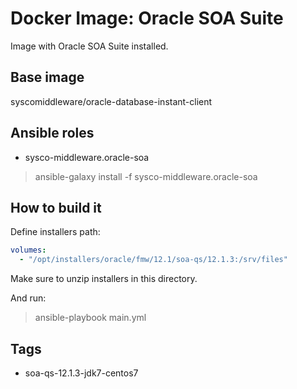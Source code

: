 # Docker Image: Oracle SOA Suite

Image with Oracle SOA Suite installed.

## Base image

syscomiddleware/oracle-database-instant-client

## Ansible roles

- sysco-middleware.oracle-soa

> ansible-galaxy install -f sysco-middleware.oracle-soa

## How to build it

Define installers path:

```yaml
volumes:
  - "/opt/installers/oracle/fmw/12.1/soa-qs/12.1.3:/srv/files"
```

Make sure to unzip installers in this directory.

And run:

> ansible-playbook main.yml

## Tags

- soa-qs-12.1.3-jdk7-centos7
